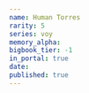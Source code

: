 ```yaml
---
name: Human Torres
rarity: 5
series: voy
memory_alpha:
bigbook_tier: -1
in_portal: true
date:
published: true
---
```



